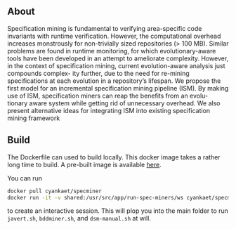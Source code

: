 ## About
Specification mining is fundamental to verifying area-specific code invariants with runtime verification. However, the computational overhead increases monstrously for non-trivially sized repositories (> 100 MB). Similar problems are found in runtime monitoring, for which evolutionary-aware tools have been developed in an attempt to ameliorate complexity. However, in the context of specification mining, current evolution-aware analysis just compounds complex- ity further, due to the need for re-mining specifications at each evolution in a repository’s lifespan. We propose the first model for an incremental specification mining pipeline (ISM). By making use of ISM, specification miners can reap the benefits from an evolu- tionary aware system while getting rid of unnecessary overhead. We also present alternative ideas for integrating ISM into existing specification mining framework

## Build
The Dockerfile can used to build locally. This docker image takes a rather long time to build. A pre-built image is
available [here](https://hub.docker.com/repository/docker/cyankaet/specminer/general).

You can run
```bash
docker pull cyankaet/specminer
docker run -it -v shared:/usr/src/app/run-spec-miners/ws cyankaet/specminer
```
to create an interactive session. This will plop you into the main folder to run
`javert.sh`, `bddminer.sh`, and `dsm-manual.sh` at will.
